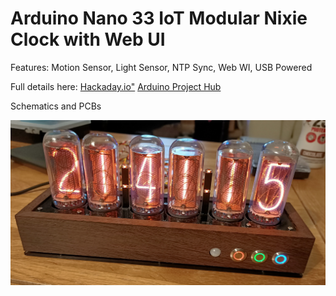# Arduino Nano 33 IoT Modular Nixie Clock with Web UI

Features:
Motion Sensor, Light Sensor, NTP Sync, Web WI, USB Powered

Full details here:
<a href="https://hackaday.io/project/181135-arduino-nano-33-iot-modular-nixie-clock-with-webui">Hackaday.io"</a>
<a href="https://create.arduino.cc/projecthub/Ratti3/arduino-nano-33-iot-modular-nixie-clock-with-web-ui-76865c">Arduino Project Hub</a>

Schematics and PCBs
<a href="https://oshwlab.com/ratti3"></a>

<img src="/Images/01.jpg"></img>
